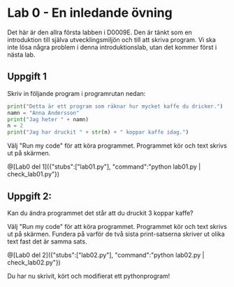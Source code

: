 # Lab 0 - En inledande övning 

Det här är den allra första labben i D0009E. Den är tänkt som en introduktion till själva utvecklingsmiljön och till att skriva program. Vi ska inte lösa några problem i denna introduktionslab, utan det kommer först i nästa lab. 

## Uppgift 1

Skriv in följande program i programrutan nedan:

```python
print("Detta är ett program som räknar hur mycket kaffe du dricker.")
namn = "Anna Andersson"
print("Jag heter " + namn)
n = 2
print("Jag har druckit " + str(n) + " koppar kaffe idag.")
```

Välj "Run my code" för att köra programmet. Programmet kör och text skrivs ut på skärmen.

@[Lab0 del 1]({"stubs":["lab01.py"], "command":"python lab01.py | check_lab01.py"})

## Uppgift 2:

Kan du ändra programmet det står att du druckit 3 koppar kaffe? 

Välj "Run my code" för att köra programmet. Programmet kör och text skrivs ut på skärmen. Fundera på varför de två sista print-satserna skriver ut olika text fast det är samma sats. 

@[Lab0 del 2]({"stubs":["lab02.py"], "command":"python lab02.py | check_lab02.py"})

Du har nu skrivit, kört och modifierat ett pythonprogram! 